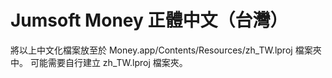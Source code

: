 Jumsoft Money 正體中文（台灣）
===========================

將以上中文化檔案放至於 Money.app/Contents/Resources/zh_TW.lproj 檔案夾中。
可能需要自行建立 zh_TW.lproj 檔案夾。